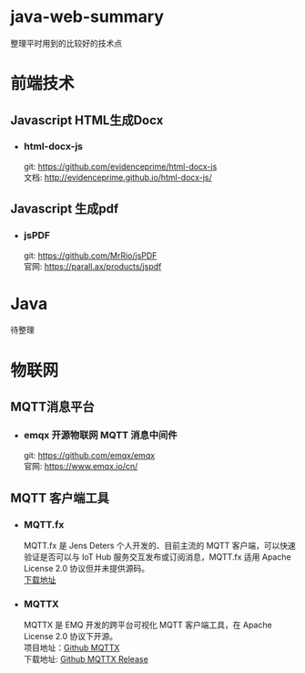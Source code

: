 # java-web-summary
整理平时用到的比较好的技术点
# 前端技术
## Javascript HTML生成Docx
 * ### html-docx-js 
      git: https://github.com/evidenceprime/html-docx-js </br>
      文档: http://evidenceprime.github.io/html-docx-js/
      
## Javascript 生成pdf
  * ### jsPDF
      git: https://github.com/MrRio/jsPDF </br>
      官网: https://parall.ax/products/jspdf 
      
# Java
 待整理
# 物联网
## MQTT消息平台
  * ### emqx 开源物联网 MQTT 消息中间件 </br>
       git: https://github.com/emqx/emqx </br>
       官网: https://www.emqx.io/cn/ 
## MQTT 客户端工具
  * ### MQTT.fx 
       MQTT.fx 是 Jens Deters 个人开发的、目前主流的 MQTT 客户端，可以快速验证是否可以与 IoT Hub 服务交互发布或订阅消息，MQTT.fx 适用 Apache License 2.0 协议但并未提供源码。 </br>
        [下载地址](https://mqttfx.jensd.de/index.php/download) 
  * ### MQTTX 
      MQTTX 是 EMQ 开发的跨平台可视化 MQTT 客户端工具，在 Apache License 2.0 协议下开源。</br>
      项目地址：[Github MQTTX](https://github.com/emqx/MQTTX) </br>
      下载地址: [Github MQTTX Release](https://github.com/emqx/MQTTX/releases) 
      
      
      
      

